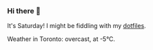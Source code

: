 ### Hi there :wave:

It's Saturday! I might be fiddling with my [dotfiles](https://github.com/bewuethr/dotfiles).

Weather in Toronto: overcast, at -5°C.
